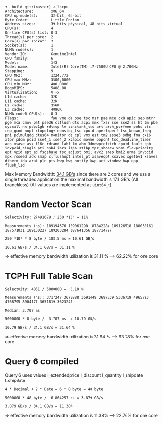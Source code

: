 ```
➜  build git:(master) ✗ lscpu
Architecture:        x86_64
CPU op-mode(s):      32-bit, 64-bit
Byte Order:          Little Endian
Address sizes:       39 bits physical, 48 bits virtual
CPU(s):              4
On-line CPU(s) list: 0-3
Thread(s) per core:  2
Core(s) per socket:  2
Socket(s):           1
NUMA node(s):        1
Vendor ID:           GenuineIntel
CPU family:          6
Model:               142
Model name:          Intel(R) Core(TM) i7-7500U CPU @ 2.70GHz
Stepping:            9
CPU MHz:             1224.772
CPU max MHz:         3500,0000
CPU min MHz:         400,0000
BogoMIPS:            5808.00
Virtualization:      VT-x
L1d cache:           32K
L1i cache:           32K
L2 cache:            256K
L3 cache:            4096K
NUMA node0 CPU(s):   0-3
Flags:               fpu vme de pse tsc msr pae mce cx8 apic sep mtrr pge mca cmov pat pse36 clflush dts acpi mmx fxsr sse sse2 ss ht tm pbe syscall nx pdpe1gb rdtscp lm constant_tsc art arch_perfmon pebs bts rep_good nopl xtopology nonstop_tsc cpuid aperfmperf tsc_known_freq pni pclmulqdq dtes64 monitor ds_cpl vmx est tm2 ssse3 sdbg fma cx16 xtpr pdcm pcid sse4_1 sse4_2 x2apic movbe popcnt tsc_deadline_timer aes xsave avx f16c rdrand lahf_lm abm 3dnowprefetch cpuid_fault epb invpcid_single pti ssbd ibrs ibpb stibp tpr_shadow vnmi flexpriority ept vpid ept_ad fsgsbase tsc_adjust bmi1 avx2 smep bmi2 erms invpcid mpx rdseed adx smap clflushopt intel_pt xsaveopt xsavec xgetbv1 xsaves dtherm ida arat pln pts hwp hwp_notify hwp_act_window hwp_epp flush_l1d
```


Max Memory Bandwidth:  [34.1 GB/s](
https://ark.intel.com/content/www/de/de/ark/products/95451/intel-core-i7-7500u-processor-4m-cache-up-to-3-50-ghz.html)
since there are 2 cores and we use a single threaded application the maximal bandwidth is 17.1 GB/s
(All branchless)
(All values are implemented as `uint64_t`)

# Random Vector Scan
```
Selectivity: 27491679 / 250 *10⁶ = 11%

Measurements (ns): 189394376 189061298 187842284 189126518 188030161 187571031 189150227 189203284 187641356 187714797

250 *10⁶ * 8 byte / 188.5 ms = 10.61 GB/s

10.61 GB/s / 34.1 GB/s = 31.11 %
```
=> effective memory bandwidth utilization is 31.11 % --> 62.22% for one core

# TCPH Full Table Scan
```
Selectvity: 4851 / 5000000 =  0.10 %

Measurements (ns): 3717247 3672888 3691449 3697739 5336719 4965723 4768795 8904177 3651819 3623240

Median: 3.707 ms

5000000 * 8 byte /  3.707 ms  = 10.79 GB/s

10.79 GB/s / 34.1 GB/s = 31.64 %
```
=> effective memory bandwidth utilization is 31.64 % --> 63.28% for one core

# Query 6 compiled
Query 6 uses values
l_extendedprice
l_discount
l_quantity
l_shipdate
l_shipdate
```
4 * Decimal + 2 * Date = 6 * 8 byte = 48 byte

5000000 * 48 byte /  61864257 ns = 3.879 GB/s

3.879 GB/s / 34.1 GB/s = 11.38%
```
=> effective memory bandwidth utilization is 11.38% --> 22.76% for one core
